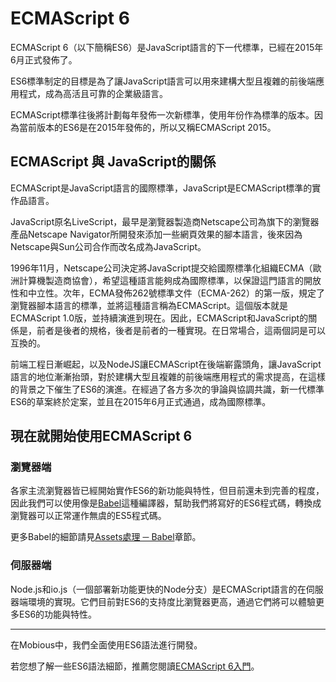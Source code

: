 # ECMAScript 6
ECMAScript 6（以下簡稱ES6）是JavaScript語言的下一代標準，已經在2015年6月正式發佈了。

ES6標準制定的目標是為了讓JavaScript語言可以用來建構大型且複雜的前後端應用程式，成為高活且可靠的企業級語言。

ECMAScript標準往後將計劃每年發佈一次新標準，使用年份作為標準的版本。因為當前版本的ES6是在2015年發佈的，所以又稱ECMAScript 2015。

## ECMAScript 與 JavaScript的關係
ECMAScript是JavaScript語言的國際標準，JavaScript是ECMAScript標準的實作品語言。

JavaScript原名LiveScript，最早是瀏覽器製造商Netscape公司為旗下的瀏覽器產品Netscape Navigator所開發來添加一些網頁效果的腳本語言，後來因為Netscape與Sun公司合作而改名成為JavaScript。

1996年11月，Netscape公司決定將JavaScript提交給國際標準化組織ECMA（歐洲計算機製造商協會），希望這種語言能夠成為國際標準，以保證這門語言的開放性和中立性。次年，ECMA發佈262號標準文件（ECMA-262）的第一版，規定了瀏覽器腳本語言的標準，並將這種語言稱為ECMAScript。這個版本就是ECMAScript 1.0版，並持續演進到現在。因此，ECMAScript和JavaScript的關係是，前者是後者的規格，後者是前者的一種實現。在日常場合，這兩個詞是可以互換的。

前端工程日漸崛起，以及NodeJS讓ECMAScript在後端嶄露頭角，讓JavaScript語言的地位漸漸抬頭，對於建構大型且複雜的前後端應用程式的需求提高，在這樣的背景之下催生了ES6的演進。在經過了各方多次的爭論與協調共識，新一代標準ES6的草案終於定案，並且在2015年6月正式通過，成為國際標準。

## 現在就開始使用ECMAScript 6
### 瀏覽器端
各家主流瀏覽器皆已經開始實作ES6的新功能與特性，但目前還未到完善的程度，因此我們可以使用像是[Babel](https://babeljs.io/)這種編譯器，幫助我們將寫好的ES6程式碼，轉換成瀏覽器可以正常運作無虞的ES5程式碼。

更多Babel的細節請見[Assets處理 ─ Babel](/Assets/Babel.html)章節。

### 伺服器端
Node.js和io.js（一個部署新功能更快的Node分支）是ECMAScript語言的在伺服器端環境的實現。它們目前對ES6的支持度比瀏覽器更高，通過它們將可以體驗更多ES6的功能與特性。

--------------------------
在Mobious中，我們全面使用ES6語法進行開發。

若您想了解一些ES6語法細節，推薦您閱讀[ECMAScript 6入門](http://es6.ruanyifeng.com/)。
